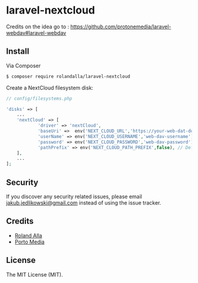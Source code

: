 # laravel-nextcloud 

Credits on the idea go to : https://github.com/protonemedia/laravel-webdav#laravel-webdav

## Install

Via Composer

```bash
$ composer require rolandalla/laravel-nextcloud
```



Create a NextCloud filesystem disk:

```php
// config/filesystems.php

'disks' => [
	...
	'nextCloud' => [
            'driver' => 'nextCloud',
            'baseUri' =>  env('NEXT_CLOUD_URL','https://your-web-dat-domain.com'), //replace by yours baseUri
            'userName' => env('NEXT_CLOUD_USERNAME','web-dav-username'),
            'password' => env('NEXT_CLOUD_PASSWORD','web-dav-password'),
            'pathPrefix' => env('NEXT_CLOUD_PATH_PREFIX',false), // Default value is null
    ],
	...
];
```

## Security

If you discover any security related issues, please email jakub.jedlikowski@gmail.com instead of using the issue tracker.

## Credits

- [Roland Alla][link-author]
- [Porto Media][link-original-author]

## License

The MIT License (MIT).

[link-author]: https://github.com/rolandalla
[link-original-author]:  https://github.com/protonemedia/laravel-webdav#laravel-webdav
